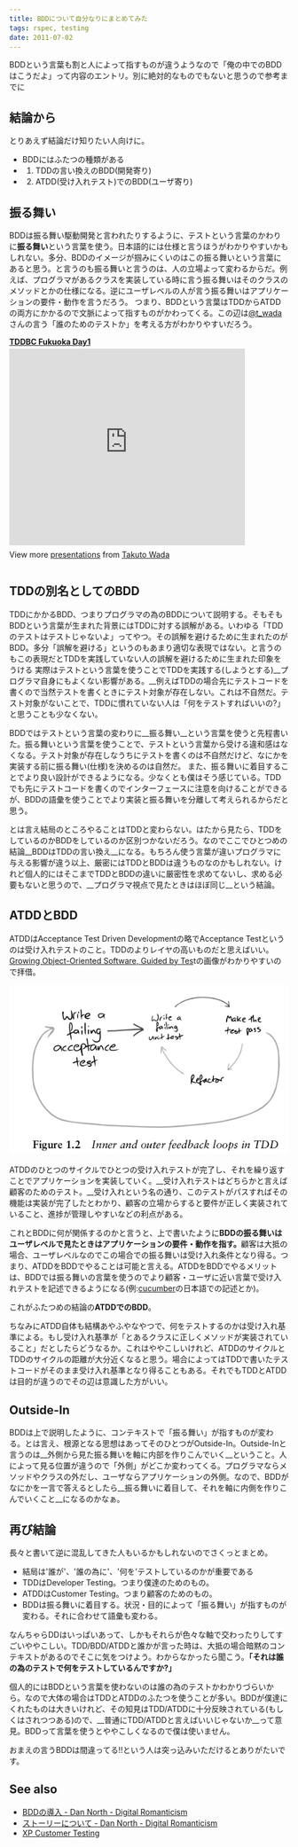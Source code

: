 ```yaml
---
title: BDDについて自分なりにまとめてみた
tags: rspec, testing
date: 2011-07-02
---
```

BDDという言葉も割と人によって指すものが違うようなので「俺の中でのBDDはこうだよ」って内容のエントリ。別に絶対的なものでもないと思うので参考までに

## 結論から

とりあえず結論だけ知りたい人向けに。

* BDDにはふたつの種類がある
* 1. TDDの言い換えのBDD(開発寄り)
* 2. ATDD(受け入れテスト)でのBDD(ユーザ寄り)

## 振る舞い

BDDは振る舞い駆動開発と言われたりするように、テストという言葉のかわりに<strong>振る舞い</strong>という言葉を使う。日本語的には仕様と言うほうがわかりやすいかもしれない。多分、BDDのイメージが掴みにくいのはこの振る舞いという言葉にあると思う。と言うのも振る舞いと言うのは、人の立場よって変わるからだ。例えば、プログラマがあるクラスを実装している時に言う振る舞いはそのクラスのメソッドとかの仕様になる。逆にユーザレベルの人が言う振る舞いはアプリケーションの要件・動作を言うだろう。 つまり、BDDという言葉はTDDからATDDの両方にかかるので文脈によって指すものがかわってくる。この辺は<a href="http://twitter.com/#!/t_wada">@t_wada</a>さんの言う「誰のためのテストか」を考える方がわかりやすいだろう。

<div style="width:425px" id="__ss_7353562"> <strong style="display:block;margin:12px 0 4px"><a href="http://www.slideshare.net/t_wada/tddbc-fukuoka-day1" title="TDDBC Fukuoka Day1" target="_blank">TDDBC Fukuoka Day1</a></strong> <iframe src="http://www.slideshare.net/slideshow/embed_code/7353562?startSlide=24" width="425" height="355" frameborder="0" marginwidth="0" marginheight="0" scrolling="no"></iframe> <div style="padding:5px 0 12px"> View more <a href="http://www.slideshare.net/" target="_blank">presentations</a> from <a href="http://www.slideshare.net/t_wada" target="_blank">Takuto Wada</a> </div> </div>

## TDDの別名としてのBDD

TDDにかかるBDD、つまりプログラマの為のBDDについて説明する。そもそもBDDという言葉が生まれた背景にはTDDに対する誤解がある。いわゆる「TDDのテストはテストじゃないよ」ってやつ。その誤解を避けるために生まれたのがBDD。多分「誤解を避ける」というのもあまり適切な表現ではない。と言うのもこの表現だとTDDを実践していない人の誤解を避けるために生まれた印象をうける 実際はテストという言葉を使うことでTDDを実践する(しようとする)__プログラマ自身にもよくない影響がある。__例えばTDDの場合先にテストコードを書くので当然テストを書くときにテスト対象が存在しない。これは不自然だ。テスト対象がないことで、TDDに慣れていない人は「何をテストすればいいの?」と思うことも少なくない。

BDDではテストという言葉の変わりに__振る舞い__という言葉を使うと先程書いた。振る舞いという言葉を使うことで、テストという言葉から受ける違和感はなくなる。テスト対象が存在しなうちにテストを書くのは不自然だけど、なにかを実装する前に振る舞い(仕様)を決めるのは自然だ。 また、振る舞いに着目することでより良い設計ができるようになる。少なくとも僕はそう感じている。TDDでも先にテストコードを書くのでインターフェースに注意を向けることができるが、BDDの語彙を使うことでより実装と振る舞いを分離して考えられるからだと思う。

とは言え結局のところやることはTDDと変わらない。はたから見たら、TDDをしているのかBDDをしているのか区別つかないだろう。なのでここでひとつめの結論__BDDはTDDの言い換え__になる。もちろん使う言葉が違いプログラマに与える影響が違う以上、厳密にはTDDとBDDは違うものなのかもしれない。けれど個人的にはそこまでTDDとBDDの違いに厳密性を求めてないし、求める必要もないと思うので、__プログラマ視点で見たときはほぼ同じ__という結論。

## ATDDとBDD

ATDDはAcceptance Test Driven Developmentの略でAcceptance Testというのは受け入れテストのこと。TDDのよりレイヤの高いものだと思えばいい。<a href="http://t.co/MKI3PST">Growing Object-Oriented Software, Guided by Tes</a>tの画像がわかりやすいので拝借。

<img src="/images/2011-07-02-growing-circle.png">

ATDDのひとつのサイクルでひとつの受け入れテストが完了し、それを繰り返すことでアプリケーションを実装していく。__受け入れテストはどちらかと言えば顧客のためのテスト。__受け入れという名の通り、このテストがパスすればその機能は実装が完了したとわかり、顧客の立場からすると要件が正しく実装されていること、進捗が管理しやすいなどの利点がある。

これとBDDに何が関係するのかと言うと、上で書いたように<strong>BDDの振る舞いはユーザレベルで見たときはアプリケーションの要件・動作を指す。</strong>顧客は大抵の場合、ユーザレベルなのでこの場合での振る舞いは受け入れ条件となり得る。つまり、ATDDをBDDでやることは可能と言える。ATDDをBDDでやるメリットは、BDDでは振る舞いの言葉を使うのでより顧客・ユーザに近い言葉で受け入れテストを記述できるようになる(例:<a href="http://cukes.info/">cucumber</a>の日本語での記述とか)。

これがふたつめの結論の<strong>ATDDでのBDD</strong>。

ちなみにATDD自体も結構あやふやなやつで、何をテストするのかは受け入れ基準による。もし受け入れ基準が「とあるクラスに正しくメソッドが実装されていること」だとしたらどうなるか。これはややこしいけれど、ATDDのサイクルとTDDのサイクルの距離が大分近くなると思う。場合によってはTDDで書いたテストコードがそのまま受け入れ基準となり得ることもある。それでもTDDとATDDは目的が違うのでその辺は意識した方がいい。

## Outside-In

BDDは上で説明したように、コンテキストで「振る舞い」が指すものが変わる。とは言え、根源となる思想はあってそのひとつがOutside-In。Outside-Inと言うのは__外側から見た振る舞いを軸に内部を作りこんでいく__ということ。人によって見る位置が違うので「外側」がどこか変わってくる。プログラマならメソッドやクラスの外だし、ユーザならアプリケーションの外側。なので、BDDがなにかを一言で答えるとしたら__振る舞いに着目して、それを軸に内側を作りこんでいくこと__になるのかなぁ。

## 再び結論

長々と書いて逆に混乱してきた人もいるかもしれないのでさくっとまとめ。

* 結局は'誰が'、'誰の為に'、'何を'テストしているのかが重要である
* TDDはDeveloper Testing。つまり僕達のためのもの。
* ATDDはCustomer Testing。つまり顧客のためのもの。
* BDDは振る舞いに着目する。状況・目的によって「振る舞い」が指すものが変わる。それに合わせて語彙も変わる。

なんちゃらDDはいっぱいあって、しかもそれらが色々な軸で交わったりしてすごいややこしい。TDD/BDD/ATDDと誰かが言った時は、大抵の場合暗黙のコンテキストがあるのでそこに気をつけよう。わからなかったら聞こう。__「それは誰の為のテストで何をテストしているんですか?」__

個人的にはBDDという言葉を使わないのは誰の為のテストかわかりづらいから。なので大体の場合はTDDとATDDのふたつを使うことが多い。BDDが僕達にくれたものは大きいけれど、その知見はTDD/ATDDに十分反映されている(もしくはされつつある)ので、__普通にTDD/ATDDと言えばいいじゃないか__って意見。BDDって言葉を使うとややこしくなるので僕は使いません。

おまえの言うBDDは間違ってる!!という人は突っ込みいただけるとありがたいです。

## See also
* <a href="http://d.hatena.ne.jp/digitalsoul/20090819/1250686015">BDDの導入 - Dan North - Digital Romanticism</a>
* <a href="http://d.hatena.ne.jp/digitalsoul/20090928/1254147487">ストーリーについて - Dan North - Digital Romanticism</a>
* <a href="http://www.slideshare.net/haru01/xpcustomertesting">XP Customer Testing</a>